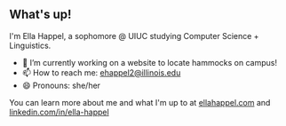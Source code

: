 ## What's up!

I'm Ella Happel, a sophomore @ UIUC studying Computer Science + Linguistics.

- 🔭 I’m currently working on a website to locate hammocks on campus!
- 📫 How to reach me: ehappel2@illinois.edu
- 😄 Pronouns: she/her

You can learn more about me and what I'm up to at [ellahappel.com](ellahappel.com) and [linkedin.com/in/ella-happel](www.linkedin.com/in/ella-happel)
